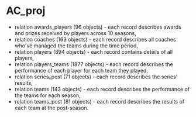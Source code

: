 # AC_proj

- relation awards_players (96 objects) - each record describes awards and prizes received by players across 10 seasons,
- relation coaches (163 objects) - each record describes all coaches who've managed the teams during the time period,
- relation players (894 objects) - each record contains details of all players,
- relation players_teams (1877 objects) - each record describes the performance of each player for each team they played,
- relation series_post (71 objects) - each record describes the series' results,
- relation teams (143 objects) - each record describes the performance of the teams for each season,
- relation teams_post (81 objects) - each record describes the results of each team at the post-season.